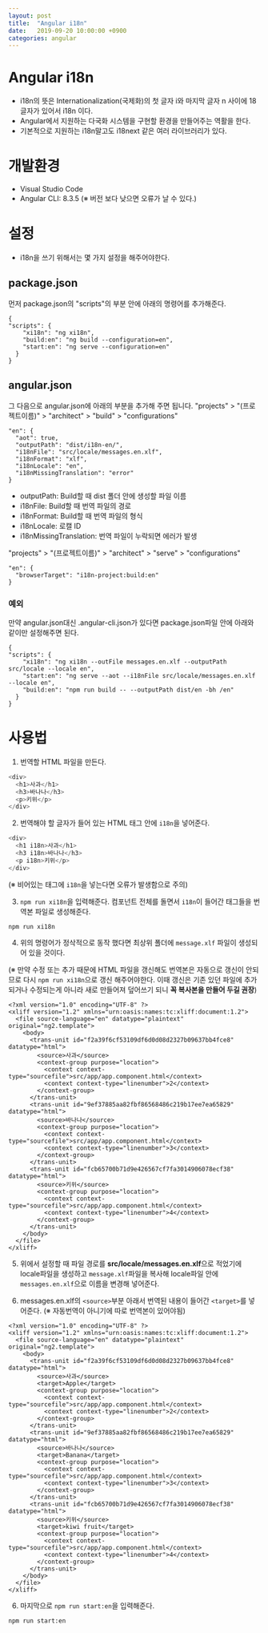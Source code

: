 ```yaml
---
layout: post
title:  "Angular i18n"
date:   2019-09-20 10:00:00 +0900
categories: angular
---
```


# Angular i18n

- i18n의 뜻은 Internationalization(국제화)의 첫 글자 i와 마지막 글자 n 사이에 18 글자가 있어서 i18n 이다. 
- Angular에서 지원하는  다국화 시스템을 구현할 환경을 만들어주는 역활을 한다.
- 기본적으로 지원하는 i18n말고도 i18next 같은 여러 라이브러리가 있다.

# 개발환경

- Visual Studio Code
- Angular CLI: 8.3.5
 (※ 버전 보다 낮으면 오류가 날 수 있다.)
 
 # 설정

- i18n을 쓰기 위해서는 몇 가지 설정을 해주어야한다.
## package.json
먼저 package.json의 "scripts"의 부분 안에 아래의 명령어를 추가해준다.

```    
{
"scripts": {
    "xi18n": "ng xi18n",
    "build:en": "ng build --configuration=en",
    "start:en": "ng serve --configuration=en"
  }
}
```

##  angular.json
그 다음으로 angular.json에 아래의 부분을 추가해 주면 됩니다.
"projects" > "(프로젝트이름)" > "architect" > "build" > "configurations" 
``` 
"en": {
  "aot": true,
  "outputPath": "dist/i18n-en/", 
  "i18nFile": "src/locale/messages.en.xlf",
  "i18nFormat": "xlf",
  "i18nLocale": "en",
  "i18nMissingTranslation": "error"
}
```
- outputPath: Build할 때 dist 폴더 안에 생성할 파일 이름
- i18nFile: Build할 때 번역 파일의 경로
- i18nFormat: Build할 때 번역 파일의 형식
- i18nLocale: 로캘 ID
- i18nMissingTranslation: 번역 파일이 누락되면 에러가 발생

"projects" > "(프로젝트이름)" > "architect" > "serve" > "configurations"
```    
"en": {
  "browserTarget": "i18n-project:build:en"
}
```
###  예외
만약 angular.json대신 .angular-cli.json가 있다면 package.json파일 안에 아래와 같이만 설정해주면 된다.

``` 
{
"scripts": {
    "xi18n": "ng xi18n --outFile messages.en.xlf --outputPath src/locale --locale en",
    "start:en": "ng serve --aot --i18nFile src/locale/messages.en.xlf --locale en",
    "build:en": "npm run build -- --outputPath dist/en -bh /en"
  }
}
```
# 사용법

1. 번역할 HTML 파일을 만든다.
``` javascript
<div>
  <h1>사과</h1>
  <h3>바나나</h3>
  <p>키위</p>
</div>
```
2. 번역해야 할 글자가 들어 있는 HTML 태그 안에  `i18n`을 넣어준다.
``` javascript
<div>
  <h1 i18n>사과</h1>
  <h3 i18n>바나나</h3>
  <p i18n>키위</p>
</div>
```
(※ 비어있는 태그에  `i18n`을 넣는다면 오류가 발생함으로 주의)

3. `npm run xi18n`을 입력해준다. 
컴포넌트 전체를 돌면서 `i18n`이 들어간 태그들을 번역본 파일로 생성해준다.

``` 
npm run xi18n
```

4. 위의 명령어가 정삭적으로 동작 했다면 최상위 폴더에 `message.xlf` 파일이 생성되어 있을 것이다. 

(※ 만약 수정 또는 추가 때문에 HTML 파일을 갱신해도 번역본은 자동으로 갱신이 안되므로 다시 `npm run xi18n`으로 갱신 해주어야한다. 이때 갱신은 기존 있던 파일에 추가되거나 수정되는게 아니라 새로 만들어져 덮어쓰기 되니 **꼭 복사본을 만들어 두길 권장**)
``` 
<?xml version="1.0" encoding="UTF-8" ?>
<xliff version="1.2" xmlns="urn:oasis:names:tc:xliff:document:1.2">
  <file source-language="en" datatype="plaintext" original="ng2.template">
    <body>
      <trans-unit id="f2a39f6cf53109df6d0d08d2327b09637bb4fce8" datatype="html">
        <source>사과</source>
        <context-group purpose="location">
          <context context-type="sourcefile">src/app/app.component.html</context>
          <context context-type="linenumber">2</context>
        </context-group>
      </trans-unit>
      <trans-unit id="9ef37885aa82fbf86568486c219b17ee7ea65829" datatype="html">
        <source>바나나</source>
        <context-group purpose="location">
          <context context-type="sourcefile">src/app/app.component.html</context>
          <context context-type="linenumber">3</context>
        </context-group>
      </trans-unit>
      <trans-unit id="fcb65700b71d9e426567cf7fa3014906078ecf38" datatype="html">
        <source>키위</source>
        <context-group purpose="location">
          <context context-type="sourcefile">src/app/app.component.html</context>
          <context context-type="linenumber">4</context>
        </context-group>
      </trans-unit>
    </body>
  </file>
</xliff>
```
5. 위에서 설정할 때 파일 경로를 **src/locale/messages.en.xlf**으로 적었기에 locale파일을 생성하고 `message.xlf`파일을 복사해 locale파일 안에  `messages.en.xlf`으로 이름을 변경해 넣어준다.


6. messages.en.xlf의 `<source>`부분 아래서 번역된 내용이 들어간 `<target>`를 넣어준다. 
(※ 자동번역이 아니기에 따로 번역본이 있어야됨)
```
<?xml version="1.0" encoding="UTF-8" ?>
<xliff version="1.2" xmlns="urn:oasis:names:tc:xliff:document:1.2">
  <file source-language="en" datatype="plaintext" original="ng2.template">
    <body>
      <trans-unit id="f2a39f6cf53109df6d0d08d2327b09637bb4fce8" datatype="html">
        <source>사과</source>
        <target>Apple</target>
        <context-group purpose="location">
          <context context-type="sourcefile">src/app/app.component.html</context>
          <context context-type="linenumber">2</context>
        </context-group>
      </trans-unit>
      <trans-unit id="9ef37885aa82fbf86568486c219b17ee7ea65829" datatype="html">
        <source>바나나</source>
        <target>Banana</target>
        <context-group purpose="location">
          <context context-type="sourcefile">src/app/app.component.html</context>
          <context context-type="linenumber">3</context>
        </context-group>
      </trans-unit>
      <trans-unit id="fcb65700b71d9e426567cf7fa3014906078ecf38" datatype="html">
        <source>키위</source>
        <target>kiwi fruit</target>
        <context-group purpose="location">
          <context context-type="sourcefile">src/app/app.component.html</context>
          <context context-type="linenumber">4</context>
        </context-group>
      </trans-unit>
    </body>
  </file>
</xliff>
```
6. 마지막으로 `npm run start:en`을 입력해준다.
```
npm run start:en
```